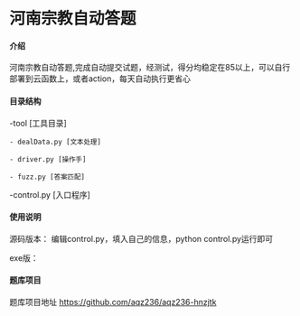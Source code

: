 # 河南宗教自动答题

#### 介绍
河南宗教自动答题,完成自动提交试题，经测试，得分均稳定在85以上，可以自行部署到云函数上，或者action，每天自动执行更省心

#### 目录结构
-tool [工具目录]

    - dealData.py [文本处理]
    
    - driver.py [操作手]
    
    - fuzz.py [答案匹配]
    
-control.py [入口程序]



#### 使用说明
源码版本：
	编辑control.py，填入自己的信息，python control.py运行即可

exe版：



#### 题库项目
 题库项目地址 https://github.com/aqz236/aqz236-hnzjtk

